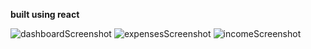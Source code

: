 **built using react**

![dashboardScreenshot](https://github.com/user-attachments/assets/07202555-dcf8-4ecb-bc6c-b60b05ad91a7)
![expensesScreenshot](https://github.com/user-attachments/assets/ced33f80-0b5f-454c-b67f-22a685dee265)
![incomeScreenshot](https://github.com/user-attachments/assets/c7cb5e66-51e9-45ca-b4df-21872f99309d)
